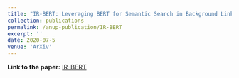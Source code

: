 ```yaml
---
title: "IR-BERT: Leveraging BERT for Semantic Search in Background Linking for News Articles"
collection: publications
permalink: /anup-publication/IR-BERT
excerpt: ''
date: 2020-07-5
venue: 'ArXiv'
---
```


<!-- ---
title: "IR BERT Leveraging BERT for Semantic Search in Background Linking for News Articles"
collection: publications
permalink: /anup-publication/IR-BERT:-Leveraging-BERT-for-Semantic-Search-in-Background-Linking-for-News-Articles
excerpt: ''
date: 2020-07-01
venue: 'ArXiv'
citation: 
---
 -->

**Link to the paper:** [IR-BERT](https://arxiv.org/abs/2007.12603)



